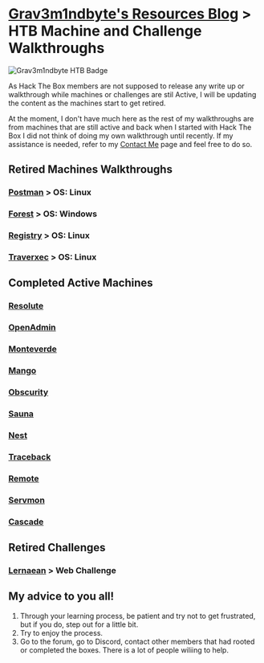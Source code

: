 # [Grav3m1ndbyte's Resources Blog](/index.html) > HTB Machine and Challenge Walkthroughs


![Grav3m1ndbyte HTB Badge](https://www.hackthebox.eu/badge/image/75471)




  As Hack The Box members are not supposed to release any write up or walkthrough while machines or challenges are stil Active, I will be updating the content as the machines start to get retired.

  At the moment, I don't have much here as the rest of my walkthroughs are from machines that are still active and back when I started with Hack The Box I did not think of doing my own walkthrough until recently. If my assistance is needed, refer to my [Contact Me](/contact.html) page and feel free to do so.





## Retired Machines Walkthroughs
###  [Postman](/HTB-Retired/Postman/postman.html) > OS: Linux
###  [Forest](/HTB-Retired/Forest/forest.html) > OS: Windows
###  [Registry](/HTB-Retired/Registry/registry.html) > OS: Linux
###  [Traverxec](/HTB-Retired/Traverxec/traverxec.html) > OS: Linux



## Completed Active Machines
###  [Resolute](/HTB-Active/resolute.html)
###  [OpenAdmin](/HTB-Active/openadmin.html)
###  [Monteverde](/HTB-Active/monteverde.html)
###  [Mango](/HTB-Active/mango.html)
###  [Obscurity](/HTB-Active/obscurity.html)
###  [Sauna](/HTB-Active/sauna.html)
###  [Nest](/HTB-Active/nest.html)
###  [Traceback](/HTB-Active/traceback.html)
###  [Remote](/HTB-Active/remote.html)
###  [Servmon](/HTB-Active/servmon.html)
###  [Cascade](/HTB-Active/cascade.html)



## Retired Challenges
###  [Lernaean](/HTB-Retired/Challenges/lernaean.html) > Web Challenge




## My advice to you all!

1. Through your learning process, be patient and try not to get frustrated, but if you do, step out for a little bit.
2. Try to enjoy the process.
3. Go to the forum, go to Discord, contact other members that had rooted or completed the boxes. There is a lot of people wiliing to help.
